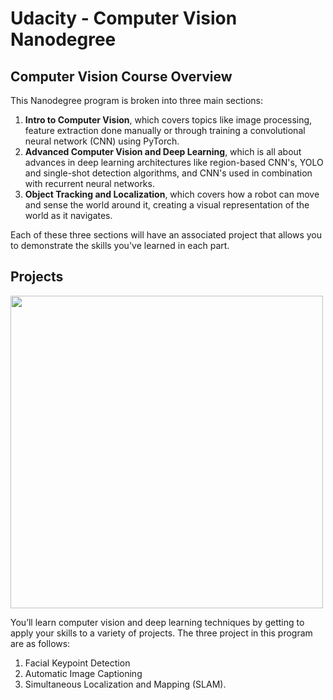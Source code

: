# Udacity - Computer Vision Nanodegree

<div class="_main--content-container--ILkoI"><div><div class="index--container--2OwOl"><div class="index--atom--lmAIo layout--content--3Smmq"><div class="ltr"><div class="index--markdown--3w8oF ureact-markdown "><h2 id="computer-vision-course-overview">Computer Vision Course Overview</h2>
<p>This Nanodegree program is broken into three main sections:</p>
<ol>
<li><strong>Intro to Computer Vision</strong>, which covers topics like image processing, feature extraction done manually or through training a convolutional neural network (CNN) using PyTorch.</li>
<li><strong>Advanced Computer Vision and Deep Learning</strong>, which is all about advances in deep learning architectures like region-based CNN's, YOLO and single-shot detection algorithms, and CNN's used in combination with recurrent neural networks.</li>
<li><strong>Object Tracking and Localization</strong>, which covers how a robot can move and sense the world around it, creating a visual representation of the world as it navigates.</li>
</ol>
<p>Each of these three sections will have an associated project that allows you to demonstrate the skills you've learned in each part.</p>
</div></div><span></span></div><div class="index--instructor-notes-container--24U8Y shared--outer-container--3eppq"><div class="index--instructor-notes--39nNE layout--content--3Smmq"><div><!-- react-empty: 2683 --></div></div></div></div></div><div><div class="index--container--2OwOl"><div class="index--atom--lmAIo layout--content--3Smmq"><div class="ltr"><div class="index--markdown--3w8oF ureact-markdown "><h2 id="projects">Projects</h2>
</div></div><span></span></div><div class="index--instructor-notes-container--24U8Y shared--outer-container--3eppq"><div class="index--instructor-notes--39nNE layout--content--3Smmq"><div><!-- react-empty: 2693 --></div></div></div></div></div><div><div class="index--container--2OwOl"><div class="index--atom--lmAIo layout--content--3Smmq"><div><a href="#" class="image-atom--image-atom--1XDdu"><div class="index--image-atom-content--YoZVu"><div class="index--image-and-annotations-container--1o6QP"><img src="https://s3.amazonaws.com/video.udacity-data.com/topher/2018/April/5ac7e688_screen-shot-2018-04-06-at-2.28.09-pm/screen-shot-2018-04-06-at-2.28.09-pm.png" alt="" width="500px" class="index--image--1wh9w"></div><div class="index--caption--34paT"><div class="index--markdown--3w8oF ureact-markdown ">
</div></div></div></a></div><span></span></div><div class="index--instructor-notes-container--24U8Y shared--outer-container--3eppq"><div class="index--instructor-notes--39nNE layout--content--3Smmq"><div><!-- react-empty: 2708 --></div></div></div></div></div><div><div class="index--container--2OwOl"><div class="index--atom--lmAIo layout--content--3Smmq"><div class="ltr"><div class="index--markdown--3w8oF ureact-markdown "><p>You’ll learn computer vision and deep learning techniques by getting to apply your skills to a variety of projects. The three project in this program are as follows: </p>
<ol>
<li>Facial Keypoint Detection</li>
<li>Automatic Image Captioning </li>
<li>Simultaneous Localization and Mapping (SLAM).</li>
</ol>

</div></div><span></span></div><div class="index--instructor-notes-container--24U8Y shared--outer-container--3eppq"><div class="index--instructor-notes--39nNE layout--content--3Smmq"><div><!-- react-empty: 2738 --></div></div></div></div></div></div>